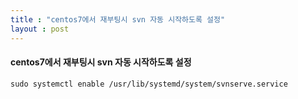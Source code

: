 ```yaml
---
title : "centos7에서 재부팅시 svn 자동 시작하도록 설정"
layout : post
---
```



#### centos7에서 재부팅시 svn 자동 시작하도록 설정  
`sudo systemctl enable /usr/lib/systemd/system/svnserve.service`  
